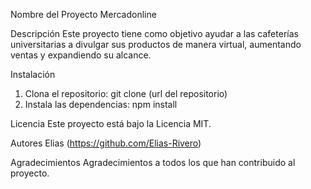 Nombre del Proyecto
Mercadonline

Descripción
Este proyecto tiene como objetivo ayudar a las cafeterías universitarias a divulgar sus productos de manera virtual, aumentando ventas y expandiendo su alcance.

Instalación
1. Clona el repositorio: git clone (url del repositorio)
2. Instala las dependencias: npm install

Licencia
Este proyecto está bajo la Licencia MIT.

Autores
Elias (https://github.com/Elias-Rivero)

Agradecimientos
Agradecimientos a todos los que han contribuido al proyecto.
